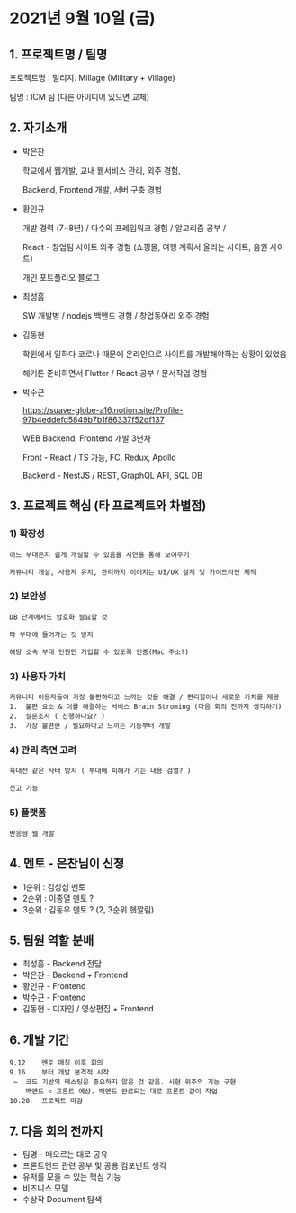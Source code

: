 
# 2021년 9월 10일 (금)

## 1. 프로젝트명 / 팀명

프로젝트명 : 밀리지. Millage (Military + Village)

팀명 : ICM 팀 (다른 아이디어 있으면 교체)

## 2. 자기소개

* 박은찬

	학교에서 웹개발, 교내 웹서비스 관리, 외주 경험,

	Backend, Frontend 개발, 서버 구축 경험


* 황인규

	개발 경력 (7~8년) / 다수의 프레임워크 경험 / 알고리즘 공부 /

	React - 창업팀 사이트 외주 경험 (쇼핑몰, 여행 계획서 올리는 사이트, 음원 사이트)

	개인 포트폴리오 블로그


* 최성흠

	SW 개발병 / nodejs 백앤드 경험 / 창업동아리 외주 경험


* 김동현

	학원에서 일하다 코로나 때문에 온라인으로 사이트를 개발해야하는 상황이 있었음

	해커톤 준비하면서 Flutter / React 공부 / 문서작업 경험


* 박수근

	https://suave-globe-a16.notion.site/Profile-97b4eddefd5849b7b1f86337f52df137

	WEB Backend, Frontend 개발 3년차

	Front - React / TS 가능, FC, Redux, Apollo

	Backend - NestJS / REST, GraphQL API, SQL DB

  
## 3. 프로젝트 핵심 (타 프로젝트와 차별점)

### 1) 확장성
	어느 부대든지 쉽게 개설할 수 있음을 시연을 통해 보여주기

	커뮤니티 개설, 사용자 유치, 관리까지 이어지는 UI/UX 설계 및 가이드라인 제작

### 2) 보안성
	DB 단계에서도 암호화 필요할 것

	타 부대에 들어가는 것 방지

	해당 소속 부대 인원만 가입할 수 있도록 인증(Mac 주소?)

### 3) 사용자 가치
	커뮤니티 이용자들이 가장 불편하다고 느끼는 것을 해결 / 편리함이나 새로운 가치를 제공
	1.  불편 요소 & 이를 해결하는 서비스 Brain Stroming (다음 회의 전까지 생각하기)
	2.  설문조사 ( 진행하나요? )
	3.  가장 불편한 / 필요하다고 느끼는 기능부터 개발

### 4) 관리 측면 고려
	육대전 같은 사태 방지 ( 부대에 피해가 가는 내용 검열? )

	신고 기능

### 5) 플랫폼
	반응형 웹 개발	

  
## 4. 멘토 - 은찬님이 신청
* 1순위 : 김성섭 멘토
* 2순위 : 이종열 멘토 ?
* 3순위 : 김동우 멘토 ?
(2, 3순위 헷깔림)

  
## 5. 팀원 역할 분배
* 최성흠 - Backend 전담
* 박은찬 - Backend + Frontend
* 황인규 - Frontend
* 박수근 - Frontend
* 김동현 - 디자인 / 영상편집 + Frontend

## 6. 개발 기간
```
9.12	멘토 매칭 이후 회의
9.16	부터 개발 본격적 시작
 ~ 	코드 기반의 테스팅은 중요하지 않은 것 같음. 시현 위주의 기능 구현
	백앤드 < 프론트 예상. 백엔드 완료되는 대로 프론트 같이 작업
10.20	프로젝트 마감
```

## 7. 다음 회의 전까지
* 팀명 - 떠오르는 대로 공유
* 프론트앤드 관련 공부 및 공용 컴포넌트 생각
* 유저를 모을 수 있는 핵심 기능
* 비즈니스 모델
* 수상작 Document 탐색